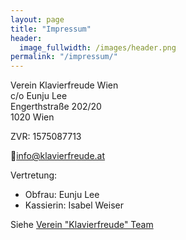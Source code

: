```yaml
---
layout: page
title: "Impressum"
header:
  image_fullwidth: /images/header.png
permalink: "/impressum/"
---
```



Verein Klavierfreude Wien<br>
c/o Eunju Lee<br>
Engerthstraße 202/20<br>
1020 Wien<br>

ZVR: 1575087713

📧<a href="mailto:info@klavierfreude.at">info@klavierfreude.at</a>

Vertretung:
* Obfrau: Eunju Lee
* Kassierin: Isabel Weiser

Siehe [Verein "Klavierfreude" Team](/team/)

